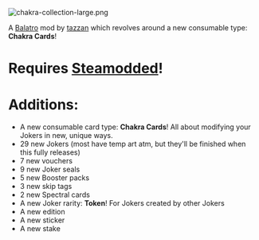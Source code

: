 ![chakra-collection-large.png](https://i.postimg.cc/7PCW3DQ2/chakra-collection-large.png)

A [Balatro](https://store.steampowered.com/app/2379780/Balatro/) mod by [tazzan](https://tazzan.carrd.co/) which revolves around a new consumable type: **Chakra Cards**!

# Requires [Steamodded](https://github.com/Steamodded/smods)!

# Additions:
- A new consumable card type: **Chakra Cards**! All about modifying your Jokers in new, unique ways.
- 29 new Jokers (most have temp art atm, but they'll be finished when this fully releases)
- 7 new vouchers
- 9 new Joker seals
- 5 new Booster packs
- 3 new skip tags
- 2 new Spectral cards
- A new Joker rarity: **Token**! For Jokers created by other Jokers
- A new edition
- A new sticker
- A new stake

